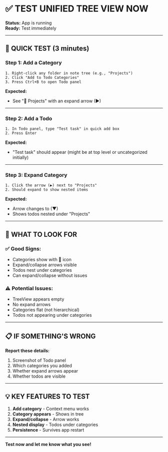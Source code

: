 # ✅ TEST UNIFIED TREE VIEW NOW

**Status:** App is running  
**Ready:** Test immediately

---

## 🚀 **QUICK TEST (3 minutes)**

### **Step 1: Add a Category**
```
1. Right-click any folder in note tree (e.g., "Projects")
2. Click "Add to Todo Categories"
3. Press Ctrl+B to open Todo panel
```

**Expected:**
- See "📁 Projects" with an expand arrow (▶)

---

### **Step 2: Add a Todo**
```
1. In Todo panel, type "Test task" in quick add box
2. Press Enter
```

**Expected:**
- "Test task" should appear (might be at top level or uncategorized initially)

---

### **Step 3: Expand Category**
```
1. Click the arrow (▶) next to "Projects"
2. Should expand to show nested items
```

**Expected:**
- Arrow changes to (▼)
- Shows todos nested under "Projects"

---

## 🎯 **WHAT TO LOOK FOR**

### **✅ Good Signs:**
- Categories show with 📁 icon
- Expand/collapse arrows visible
- Todos nest under categories
- Can expand/collapse without issues

### **⚠️ Potential Issues:**
- TreeView appears empty
- No expand arrows
- Categories flat (not hierarchical)
- Todos not appearing under categories

---

## 📋 **IF SOMETHING'S WRONG**

**Report these details:**
1. Screenshot of Todo panel
2. Which categories you added
3. Whether expand arrows appear
4. Whether todos are visible

---

## 💡 **KEY FEATURES TO TEST**

1. **Add category** - Context menu works
2. **Category appears** - Shows in tree
3. **Expand/collapse** - Arrow works
4. **Nested display** - Todos under categories
5. **Persistence** - Survives app restart

---

**Test now and let me know what you see!**

